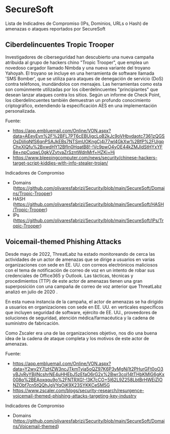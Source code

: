 # SecureSoft
Lista de Indicadres de Compromiso (IPs, Dominios, URLs o Hash) de amenazas o ataques reportados por SecureSoft

Ciberdelincuentes Tropic Trooper
-------
Investigadores de ciberseguridad han descubierto una nueva campaña atribuida al grupo de hackers chino "Tropic Trooper", que emplea un novedoso cargador llamado Nimbda y una nueva variante del troyano Yahoyah.
El troyano se incluye en una herramienta de software llamada 'SMS Bomber', que se utiliza para ataques de denegación de servicio (DoS) contra teléfonos, inundándolos con mensajes. Las herramientas como esta son comúnmente utilizadas por los ciberdelincuentes "principiantes" que desean lanzar ataques contra los sitios. Según un informe de Check Point, los ciberdelincuentes también demuestran un profundo conocimiento criptográfico, extendiendo la especificación AES en una implementación personalizada.

Fuente:
- https://app.embluemail.com/Online/VON.aspx?data=AEeyEvn%2F%2BFL7PT6cEBUjgcLoB2kJc9oVHbvdaotc7361zQGSOsDjjIiqNfS6qnPSAJkEBs7NTSmUOKngCj4i77wl4GkXw%2BfP%2FUigpChxXlQfu%2BxwdHY12BfIn0HqatB8!-!Vc9pwO4yOE44kZMJldStHYxYF8e+npCuqwL0gkVZytvaZrSzntWdnMrf+HZKi+Hj
- https://www.bleepingcomputer.com/news/security/chinese-hackers-target-script-kiddies-with-info-stealer-trojan/

Indicadores de Compromiso
- Domains (https://github.com/olivaresfabrizi/Security/blob/main/SecureSoft/Domains/Tropic-Trooper)
- HASH (https://github.com/olivaresfabrizi/Security/blob/main/SecureSoft/HASH/Tropic-Trooper)
- IPs (https://github.com/olivaresfabrizi/Security/blob/main/SecureSoft/IPs/Tropic-Trooper)

Voicemail-themed Phishing Attacks
-------
Desde mayo de 2022, ThreatLabz ha estado monitoreando de cerca las actividades de un actor de amenazas que se dirige a usuarios en varias organizaciones con sede en EE. UU. con correos electrónicos maliciosos con el tema de notificación de correo de voz en un intento de robar sus credenciales de Office365 y Outlook. Las tácticas, técnicas y procedimientos (TTP) de este actor de amenazas tienen una gran superposición con una campaña de correo de voz anterior que ThreatLabz analizó en julio de 2020 .

En esta nueva instancia de la campaña, el actor de amenazas se ha dirigido a usuarios en organizaciones con sede en EE. UU. en verticales específicos que incluyen seguridad de software, ejército de EE. UU., proveedores de soluciones de seguridad, atención médica/farmacéutica y la cadena de suministro de fabricación.

Como Zscaler era una de las organizaciones objetivo, nos dio una buena idea de la cadena de ataque completa y los motivos de este actor de amenazas.

Fuente:
- https://app.embluemail.com/Online/VON.aspx?data=Y2wy2Y7lzHZW3ncJTkmTyja5oQZ97K6P3yMgNj1t2PHurGFt0oO3yBJvRyYBjINcshrNE4uHHEbJ5zEfaO6rG2x%2Bwr3col14tTHbKMlG6gKx008q%2BEAoxqqu9o%2FNTRXG!-!3K7cCO+5l62L9Z258LbtBrHWEiZlONZObf7cn5tQQhJgVYqOjK9X23SYKKCeSM5G
- https://www.zscaler.com/blogs/security-research/resurgence-voicemail-themed-phishing-attacks-targeting-key-industry

Indicadores de Compromiso
- Domains (https://github.com/olivaresfabrizi/Security/blob/main/SecureSoft/Domains/Voicemail-themed)
